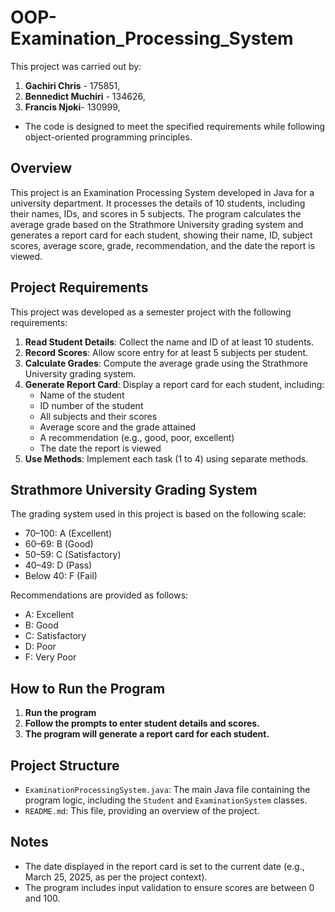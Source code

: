 # OOP-Examination_Processing_System
This project was carried out by:
1. **Gachiri Chris** - 175851,
2. **Bennedict Muchiri** - 134626,
3. **Francis Njoki**- 130999, 
- The code is designed to meet the specified requirements while following object-oriented programming principles.

## Overview
This project is an Examination Processing System developed in Java for a university department. It processes the details of 10 students, including their names, IDs, and scores in 5 subjects. The program calculates the average grade based on the Strathmore University grading system and generates a report card for each student, showing their name, ID, subject scores, average score, grade, recommendation, and the date the report is viewed.

## Project Requirements
This project was developed as a semester project with the following requirements:
1. **Read Student Details**: Collect the name and ID of at least 10 students.
2. **Record Scores**: Allow score entry for at least 5 subjects per student.
3. **Calculate Grades**: Compute the average grade using the Strathmore University grading system.
4. **Generate Report Card**: Display a report card for each student, including:
   - Name of the student
   - ID number of the student
   - All subjects and their scores
   - Average score and the grade attained
   - A recommendation (e.g., good, poor, excellent)
   - The date the report is viewed
5. **Use Methods**: Implement each task (1 to 4) using separate methods.

## Strathmore University Grading System 
The grading system used in this project is based on the following scale:
- 70–100: A (Excellent)
- 60–69: B (Good)
- 50–59: C (Satisfactory)
- 40–49: D (Pass)
- Below 40: F (Fail)

Recommendations are provided as follows:
- A: Excellent
- B: Good
- C: Satisfactory
- D: Poor
- F: Very Poor

## How to Run the Program
1. **Run the program**
2. **Follow the prompts to enter student details and scores.**
3. **The program will generate a report card for each student.**

## Project Structure
- `ExaminationProcessingSystem.java`: The main Java file containing the program logic, including the `Student` and `ExaminationSystem` classes.
- `README.md`: This file, providing an overview of the project.

## Notes
- The date displayed in the report card is set to the current date (e.g., March 25, 2025, as per the project context).
- The program includes input validation to ensure scores are between 0 and 100.
